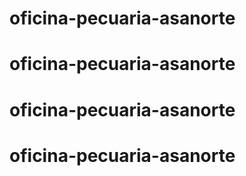 # oficina-pecuaria-asanorte
# oficina-pecuaria-asanorte
# oficina-pecuaria-asanorte
# oficina-pecuaria-asanorte
